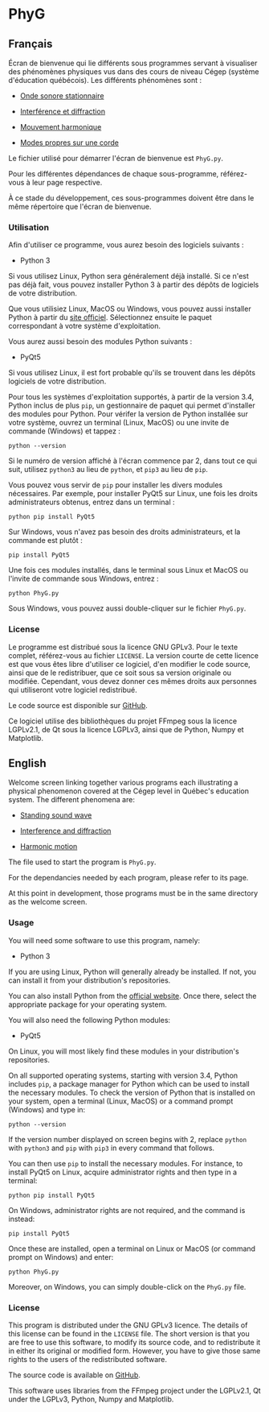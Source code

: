 # PhyG


## Français

Écran de bienvenue qui lie différents sous programmes servant à visualiser des phénomènes physiques vus dans des cours de niveau Cégep (système d'éducation québécois).  Les différents phénomènes sont :

* [Onde sonore stationnaire](https://github.com/Pattedetable/onde-sonore-stationnaire)

* [Interférence et diffraction](https://github.com/Pattedetable/interference-diffraction)

* [Mouvement harmonique](https://github.com/Pattedetable/mouvement-harmonique)

* [Modes propres sur une corde](https://github.com/Pattedetable/modes-propres)

Le fichier utilisé pour démarrer l'écran de bienvenue est ```PhyG.py```.

Pour les différentes dépendances de chaque sous-programme, référez-vous à leur page respective.

À ce stade du développement, ces sous-programmes doivent être dans le même répertoire que l'écran de bienvenue.


### Utilisation

Afin d'utiliser ce programme, vous aurez besoin des logiciels suivants :

  * Python 3

Si vous utilisez Linux, Python sera généralement déjà installé.  Si ce n'est pas déjà fait, vous pouvez installer Python 3 à partir des dépôts de logiciels de votre distribution.

Que vous utilisiez Linux, MacOS ou Windows, vous pouvez aussi installer Python à partir du [site officiel](https://www.python.org/).  Sélectionnez ensuite le paquet correspondant à votre système d'exploitation.

Vous aurez aussi besoin des modules Python suivants :

  * PyQt5

Si vous utilisez Linux, il est fort probable qu'ils se trouvent dans les dépôts logiciels de votre distribution.

Pour tous les systèmes d'exploitation supportés, à partir de la version 3.4, Python inclus de plus `pip`, un gestionnaire de paquet qui permet d'installer des modules pour Python.  Pour vérifer la version de Python installée sur votre système, ouvrez un terminal (Linux, MacOS) ou une invite de commande (Windows) et tappez :

```python --version```

Si le numéro de version affiché à l'écran commence par 2, dans tout ce qui suit, utilisez `python3` au lieu de `python`, et `pip3` au lieu de `pip`.

Vous pouvez vous servir de `pip` pour installer les divers modules nécessaires.  Par exemple, pour installer PyQt5 sur Linux, une fois les droits administrateurs obtenus, entrez dans un terminal :

```python pip install PyQt5```

Sur Windows, vous n'avez pas besoin des droits administrateurs, et la commande est plutôt :

```pip install PyQt5```

Une fois ces modules installés, dans le terminal sous Linux et MacOS ou l'invite de commande sous Windows, entrez :

```python PhyG.py```

Sous Windows, vous pouvez aussi double-cliquer sur le fichier ```PhyG.py```.


### License

Le programme est distribué sous la licence GNU GPLv3.  Pour le texte complet, référez-vous au fichier `LICENSE`.
La version courte de cette licence est que vous êtes libre d'utiliser ce logiciel, d'en modifier le code source, ainsi que de le redistribuer, que ce soit sous sa version originale ou modifiée.  Cependant, vous devez donner ces mêmes droits aux personnes qui utiliseront votre logiciel redistribué.

Le code source est disponible sur [GitHub](https://github.com/Pattedetable/ecran-bienvenue-physique).

Ce logiciel utilise des bibliothèques du projet FFmpeg sous la licence LGPLv2.1, de Qt sous la licence LGPLv3, ainsi que de Python, Numpy et Matplotlib.


## English

Welcome screen linking together various programs each illustrating a physical phenomenon covered at the Cégep level in Québec's education system.  The different phenomena are:

* [Standing sound wave](https://github.com/Pattedetable/onde-sonore-stationnaire)

* [Interference and diffraction](https://github.com/Pattedetable/interference-diffraction)

* [Harmonic motion](https://github.com/Pattedetable/mouvement-harmonique)

The file used to start the program is ```PhyG.py```.

For the dependancies needed by each program, please refer to its page.

At this point in development, those programs must be in the same directory as the welcome screen.


### Usage

You will need some software to use this program, namely:

  * Python 3

If you are using Linux, Python will generally already be installed.  If not, you can install it from your distribution's repositories.

You can also install Python from the [official website](https://www.python.org/).  Once there, select the appropriate package for your operating system.

You will also need the following Python modules:

  * PyQt5

On Linux, you will most likely find these modules in your distribution's repositories.

On all supported operating systems, starting with version 3.4, Python includes `pip`, a package manager for Python which can be used to install the necessary modules.  To check the version of Python that is installed on your system, open a terminal (Linux, MacOS) or a command prompt (Windows) and type in:

```python --version```

If the version number displayed on screen begins with 2, replace `python` with `python3` and `pip` with `pip3` in every command that follows.

You can then use `pip` to install the necessary modules.  For instance, to install PyQt5 on Linux, acquire administrator rights and then type in a terminal:

```python pip install PyQt5```

On Windows, administrator rights are not required, and the command is instead:

```pip install PyQt5```

Once these are installed, open a terminal on Linux or MacOS (or command prompt on Windows) and enter:

```python PhyG.py```

Moreover, on Windows, you can simply double-click on the ```PhyG.py``` file.


### License

This program is distributed under the GNU GPLv3 licence.  The details of this license can be found in the `LICENSE` file.
The short version is that you are free to use this software, to modify its source code, and to redistribute it in either its original or modified form.  However, you have to give those same rights to the users of the redistributed software.

The source code is available on [GitHub](https://github.com/Pattedetable/ecran-bienvenue-physique).

This software uses libraries from the FFmpeg project under the LGPLv2.1, Qt under the LGPLv3, Python, Numpy and Matplotlib.
